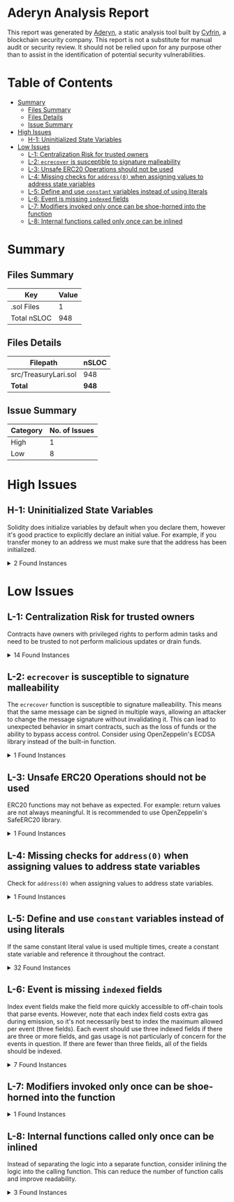 # Aderyn Analysis Report

This report was generated by [Aderyn](https://github.com/Cyfrin/aderyn), a static analysis tool built by [Cyfrin](https://cyfrin.io), a blockchain security company. This report is not a substitute for manual audit or security review. It should not be relied upon for any purpose other than to assist in the identification of potential security vulnerabilities.
# Table of Contents

- [Summary](#summary)
  - [Files Summary](#files-summary)
  - [Files Details](#files-details)
  - [Issue Summary](#issue-summary)
- [High Issues](#high-issues)
  - [H-1: Uninitialized State Variables](#h-1-uninitialized-state-variables)
- [Low Issues](#low-issues)
  - [L-1: Centralization Risk for trusted owners](#l-1-centralization-risk-for-trusted-owners)
  - [L-2: `ecrecover` is susceptible to signature malleability](#l-2-ecrecover-is-susceptible-to-signature-malleability)
  - [L-3: Unsafe ERC20 Operations should not be used](#l-3-unsafe-erc20-operations-should-not-be-used)
  - [L-4: Missing checks for `address(0)` when assigning values to address state variables](#l-4-missing-checks-for-address0-when-assigning-values-to-address-state-variables)
  - [L-5: Define and use `constant` variables instead of using literals](#l-5-define-and-use-constant-variables-instead-of-using-literals)
  - [L-6: Event is missing `indexed` fields](#l-6-event-is-missing-indexed-fields)
  - [L-7: Modifiers invoked only once can be shoe-horned into the function](#l-7-modifiers-invoked-only-once-can-be-shoe-horned-into-the-function)
  - [L-8: Internal functions called only once can be inlined](#l-8-internal-functions-called-only-once-can-be-inlined)


# Summary

## Files Summary

| Key | Value |
| --- | --- |
| .sol Files | 1 |
| Total nSLOC | 948 |


## Files Details

| Filepath | nSLOC |
| --- | --- |
| src/TreasuryLari.sol | 948 |
| **Total** | **948** |


## Issue Summary

| Category | No. of Issues |
| --- | --- |
| High | 1 |
| Low | 8 |


# High Issues

## H-1: Uninitialized State Variables

Solidity does initialize variables by default when you declare them, however it's good practice to explicitly declare an initial value. For example, if you transfer money to an address we must make sure that the address has been initialized.

<details><summary>2 Found Instances</summary>


- Found in src/TreasuryLari.sol [Line: 1451](src/TreasuryLari.sol#L1451)

	```solidity
	    string private _nameFallback;
	```

- Found in src/TreasuryLari.sol [Line: 1452](src/TreasuryLari.sol#L1452)

	```solidity
	    string private _versionFallback;
	```

</details>



# Low Issues

## L-1: Centralization Risk for trusted owners

Contracts have owners with privileged rights to perform admin tasks and need to be trusted to not perform malicious updates or drain funds.

<details><summary>14 Found Instances</summary>


- Found in src/TreasuryLari.sol [Line: 1757](src/TreasuryLari.sol#L1757)

	```solidity
	    function renounceOwnership() public virtual onlyOwner {
	```

- Found in src/TreasuryLari.sol [Line: 1765](src/TreasuryLari.sol#L1765)

	```solidity
	    function transferOwnership(address newOwner) public virtual onlyOwner {
	```

- Found in src/TreasuryLari.sol [Line: 1812](src/TreasuryLari.sol#L1812)

	```solidity
	contract TreasuryLari is ERC20, Ownable, ERC20Permit, TreasuryLariErrors {
	```

- Found in src/TreasuryLari.sol [Line: 1959](src/TreasuryLari.sol#L1959)

	```solidity
	    function pause() external onlyOwner {
	```

- Found in src/TreasuryLari.sol [Line: 1966](src/TreasuryLari.sol#L1966)

	```solidity
	    function unpause() external onlyOwner {
	```

- Found in src/TreasuryLari.sol [Line: 1978](src/TreasuryLari.sol#L1978)

	```solidity
	    function mint(uint256 amount) external onlyOwner {
	```

- Found in src/TreasuryLari.sol [Line: 1994](src/TreasuryLari.sol#L1994)

	```solidity
	    function blockUsers(address[] memory users) external onlyOwner {
	```

- Found in src/TreasuryLari.sol [Line: 2010](src/TreasuryLari.sol#L2010)

	```solidity
	    function unblockUsers(address[] memory users) external onlyOwner {
	```

- Found in src/TreasuryLari.sol [Line: 2027](src/TreasuryLari.sol#L2027)

	```solidity
	    function addPoolAddress(address pool, bool _isPool) external onlyOwner {
	```

- Found in src/TreasuryLari.sol [Line: 2039](src/TreasuryLari.sol#L2039)

	```solidity
	    function updateTLWallet(address newWallet) external onlyOwner {
	```

- Found in src/TreasuryLari.sol [Line: 2051](src/TreasuryLari.sol#L2051)

	```solidity
	    function updateTaxWallet(address newWallet) external onlyOwner {
	```

- Found in src/TreasuryLari.sol [Line: 2067](src/TreasuryLari.sol#L2067)

	```solidity
	    ) external onlyOwner {
	```

- Found in src/TreasuryLari.sol [Line: 2090](src/TreasuryLari.sol#L2090)

	```solidity
	    function enableRTFee(uint256 _rtFee, bool _isEnable) external onlyOwner {
	```

- Found in src/TreasuryLari.sol [Line: 2113](src/TreasuryLari.sol#L2113)

	```solidity
	    ) external onlyOwner {
	```

</details>



## L-2: `ecrecover` is susceptible to signature malleability

The `ecrecover` function is susceptible to signature malleability. This means that the same message can be signed in multiple ways, allowing an attacker to change the message signature without invalidating it. This can lead to unexpected behavior in smart contracts, such as the loss of funds or the ability to bypass access control. Consider using OpenZeppelin's ECDSA library instead of the built-in function.

<details><summary>1 Found Instances</summary>


- Found in src/TreasuryLari.sol [Line: 906](src/TreasuryLari.sol#L906)

	```solidity
	        address signer = ecrecover(hash, v, r, s);
	```

</details>



## L-3: Unsafe ERC20 Operations should not be used

ERC20 functions may not behave as expected. For example: return values are not always meaningful. It is recommended to use OpenZeppelin's SafeERC20 library.

<details><summary>1 Found Instances</summary>


- Found in src/TreasuryLari.sol [Line: 2073](src/TreasuryLari.sol#L2073)

	```solidity
	            abi.encodeWithSelector(IERC20.transfer.selector, to, tbalance)
	```

</details>



## L-4: Missing checks for `address(0)` when assigning values to address state variables

Check for `address(0)` when assigning values to address state variables.

<details><summary>1 Found Instances</summary>


- Found in src/TreasuryLari.sol [Line: 1778](src/TreasuryLari.sol#L1778)

	```solidity
	        _owner = newOwner;
	```

</details>



## L-5: Define and use `constant` variables instead of using literals

If the same constant literal value is used multiple times, create a constant state variable and reference it throughout the contract.

<details><summary>32 Found Instances</summary>


- Found in src/TreasuryLari.sol [Line: 961](src/TreasuryLari.sol#L961)

	```solidity
	            if (value >= 10 ** 64) {
	```

- Found in src/TreasuryLari.sol [Line: 962](src/TreasuryLari.sol#L962)

	```solidity
	                value /= 10 ** 64;
	```

- Found in src/TreasuryLari.sol [Line: 963](src/TreasuryLari.sol#L963)

	```solidity
	                result += 64;
	```

- Found in src/TreasuryLari.sol [Line: 965](src/TreasuryLari.sol#L965)

	```solidity
	            if (value >= 10 ** 32) {
	```

- Found in src/TreasuryLari.sol [Line: 966](src/TreasuryLari.sol#L966)

	```solidity
	                value /= 10 ** 32;
	```

- Found in src/TreasuryLari.sol [Line: 967](src/TreasuryLari.sol#L967)

	```solidity
	                result += 32;
	```

- Found in src/TreasuryLari.sol [Line: 969](src/TreasuryLari.sol#L969)

	```solidity
	            if (value >= 10 ** 16) {
	```

- Found in src/TreasuryLari.sol [Line: 970](src/TreasuryLari.sol#L970)

	```solidity
	                value /= 10 ** 16;
	```

- Found in src/TreasuryLari.sol [Line: 971](src/TreasuryLari.sol#L971)

	```solidity
	                result += 16;
	```

- Found in src/TreasuryLari.sol [Line: 973](src/TreasuryLari.sol#L973)

	```solidity
	            if (value >= 10 ** 8) {
	```

- Found in src/TreasuryLari.sol [Line: 974](src/TreasuryLari.sol#L974)

	```solidity
	                value /= 10 ** 8;
	```

- Found in src/TreasuryLari.sol [Line: 975](src/TreasuryLari.sol#L975)

	```solidity
	                result += 8;
	```

- Found in src/TreasuryLari.sol [Line: 977](src/TreasuryLari.sol#L977)

	```solidity
	            if (value >= 10 ** 4) {
	```

- Found in src/TreasuryLari.sol [Line: 978](src/TreasuryLari.sol#L978)

	```solidity
	                value /= 10 ** 4;
	```

- Found in src/TreasuryLari.sol [Line: 979](src/TreasuryLari.sol#L979)

	```solidity
	                result += 4;
	```

- Found in src/TreasuryLari.sol [Line: 981](src/TreasuryLari.sol#L981)

	```solidity
	            if (value >= 10 ** 2) {
	```

- Found in src/TreasuryLari.sol [Line: 982](src/TreasuryLari.sol#L982)

	```solidity
	                value /= 10 ** 2;
	```

- Found in src/TreasuryLari.sol [Line: 985](src/TreasuryLari.sol#L985)

	```solidity
	            if (value >= 10 ** 1) {
	```

- Found in src/TreasuryLari.sol [Line: 1305](src/TreasuryLari.sol#L1305)

	```solidity
	        if (bstr.length > 31) {
	```

- Found in src/TreasuryLari.sol [Line: 1317](src/TreasuryLari.sol#L1317)

	```solidity
	        string memory str = new string(32);
	```

- Found in src/TreasuryLari.sol [Line: 1330](src/TreasuryLari.sol#L1330)

	```solidity
	        if (result > 31) {
	```

- Found in src/TreasuryLari.sol [Line: 1343](src/TreasuryLari.sol#L1343)

	```solidity
	        if (bytes(value).length < 32) {
	```

</details>



## L-6: Event is missing `indexed` fields

Index event fields make the field more quickly accessible to off-chain tools that parse events. However, note that each index field costs extra gas during emission, so it's not necessarily best to index the maximum allowed per event (three fields). Each event should use three indexed fields if there are three or more fields, and gas usage is not particularly of concern for the events in question. If there are fewer than three fields, all of the fields should be indexed.

<details><summary>7 Found Instances</summary>


- Found in src/TreasuryLari.sol [Line: 16](src/TreasuryLari.sol#L16)

	```solidity
	    event Transfer(address indexed from, address indexed to, uint256 value);
	```

- Found in src/TreasuryLari.sol [Line: 22](src/TreasuryLari.sol#L22)

	```solidity
	    event Approval(
	```

- Found in src/TreasuryLari.sol [Line: 191](src/TreasuryLari.sol#L191)

	```solidity
	    event Paused(address account);
	```

- Found in src/TreasuryLari.sol [Line: 196](src/TreasuryLari.sol#L196)

	```solidity
	    event Unpaused(address account);
	```

- Found in src/TreasuryLari.sol [Line: 1831](src/TreasuryLari.sol#L1831)

	```solidity
	    event PoolAddressAdded(address indexed pool, bool isPool);
	```

- Found in src/TreasuryLari.sol [Line: 1850](src/TreasuryLari.sol#L1850)

	```solidity
	    event EnabledRTFee(uint256 fee, bool enabled);
	```

- Found in src/TreasuryLari.sol [Line: 1858](src/TreasuryLari.sol#L1858)

	```solidity
	    event EnabledSFee(uint256 sfee, uint256 bfee, bool enabled);
	```

</details>



## L-7: Modifiers invoked only once can be shoe-horned into the function



<details><summary>1 Found Instances</summary>


- Found in src/TreasuryLari.sol [Line: 234](src/TreasuryLari.sol#L234)

	```solidity
	    modifier whenPaused() {
	```

</details>



## L-8: Internal functions called only once can be inlined

Instead of separating the logic into a separate function, consider inlining the logic into the calling function. This can reduce the number of function calls and improve readability.

<details><summary>3 Found Instances</summary>


- Found in src/TreasuryLari.sol [Line: 878](src/TreasuryLari.sol#L878)

	```solidity
	    function tryRecover(
	```

- Found in src/TreasuryLari.sol [Line: 1301](src/TreasuryLari.sol#L1301)

	```solidity
	    function toShortString(
	```

- Found in src/TreasuryLari.sol [Line: 1314](src/TreasuryLari.sol#L1314)

	```solidity
	    function toString(ShortString sstr) internal pure returns (string memory) {
	```

</details>



